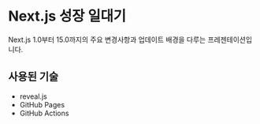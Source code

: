 # Next.js 성장 일대기

Next.js 1.0부터 15.0까지의 주요 변경사항과 업데이트 배경을 다루는 프레젠테이션입니다.

## 사용된 기술

- reveal.js
- GitHub Pages
- GitHub Actions
